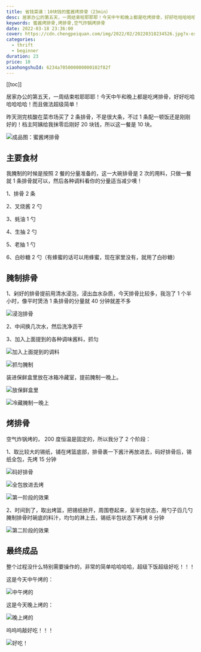 ```yaml
---
title: 省钱菜谱：10块钱的蜜酱烤排骨（23min）
desc: 居家办公的第五天，一周结束啦耶耶耶！今天中午和晚上都是吃烤排骨，好好吃哈哈哈哈哈！而且做法超级简单！
keywords: 蜜酱烤排骨,烤排骨,空气炸锅烤排骨
date: 2022-03-18 23:36:00
cover: https://cdn.chengpeiquan.com/img/2022/02/20220318234526.jpg?x-oss-process=image/interlace,1
categories:
  - thrift
  - beginner
duration: 23
price: 10
xiaohongshuId: 6234a705000000000102f82f
---
```


[[toc]]

居家办公的第五天，一周结束啦耶耶耶！今天中午和晚上都是吃烤排骨，好好吃哈哈哈哈哈！而且做法超级简单！

昨天测完核酸在菜市场买了 2 条排骨，不是很大条，不过 1 条配一顿饭还是刚刚好的！档主阿姨给我抹零后刚好 20 块钱，所以这一餐是 10 块。

![成品图：蜜酱烤排骨](https://cdn.chengpeiquan.com/img/2022/02/20220318234548.jpg?x-oss-process=image/interlace,1)

## 主要食材

我腌制的时候是按照 2 餐的分量准备的，这一大碗排骨是 2 次的用料，只做一餐就 1 条排骨就可以，然后各种调料看你的分量适当减少噢！

1、排骨 2 条

2、叉烧酱 2 勺

3、蚝油 1 勺

4、生抽 2 勺

5、老抽 1 勺

6、白砂糖 2 勺（有蜂蜜的话可以用蜂蜜，现在家里没有，就用了白砂糖）

## 腌制排骨

1、剁好的排骨提前用清水浸泡，浸出血水杂质，今天排骨比较多，我泡了 1 个半小时，像平时煲汤 1 条排骨的分量就 40 分钟就差不多

![浸泡排骨](https://cdn.chengpeiquan.com/img/2022/02/20220318234538.jpg?x-oss-process=image/interlace,1)

2、中间换几次水，然后洗净沥干

3、加入上面提到的各种调味酱料，抓匀

![加入上面提到的调料](https://cdn.chengpeiquan.com/img/2022/02/20220318234539.jpg?x-oss-process=image/interlace,1)

![抓匀腌制](https://cdn.chengpeiquan.com/img/2022/02/20220318234540.jpg?x-oss-process=image/interlace,1)

装进保鲜盒里放在冰箱冷藏室，提前腌制一晚上。

![放保鲜盒里](https://cdn.chengpeiquan.com/img/2022/02/20220318234541.jpg?x-oss-process=image/interlace,1)

![冷藏腌制一晚上](https://cdn.chengpeiquan.com/img/2022/02/20220318234542.jpg?x-oss-process=image/interlace,1)

## 烤排骨

空气炸锅烤的， 200 度恒温是固定的，所以我分了 2 个阶段：

1、取比较大的锡纸，铺在烤篮底部，排骨裹一下酱汁再放进去，码好排骨后，锡纸全包，先烤 15 分钟

![码好排骨](https://cdn.chengpeiquan.com/img/2022/02/20220318234543.jpg?x-oss-process=image/interlace,1)

![全包放进去烤](https://cdn.chengpeiquan.com/img/2022/02/20220318234544.jpg?x-oss-process=image/interlace,1)

![第一阶段的效果](https://cdn.chengpeiquan.com/img/2022/02/20220318234545.jpg?x-oss-process=image/interlace,1)

2、时间到了，取出烤篮，把锡纸掀开，周围卷起来，呈半包状态，用勺子舀几勺腌制排骨时碗底的料汁，均匀的淋上去，锡纸半包状态下再烤 8 分钟

![第二阶段的效果](https://cdn.chengpeiquan.com/img/2022/02/20220318234546.jpg?x-oss-process=image/interlace,1)

## 最终成品

整个过程没什么特别需要操作的，非常的简单哈哈哈哈，超级下饭超级好吃！！！

这是今天中午烤的：

![中午烤的](https://cdn.chengpeiquan.com/img/2022/02/20220318234547.jpg?x-oss-process=image/interlace,1)

这是今天晚上烤的：

![晚上烤的](https://cdn.chengpeiquan.com/img/2022/02/20220318234549.jpg?x-oss-process=image/interlace,1)

呜呜呜敲好吃！！！

![好吃！](https://cdn.chengpeiquan.com/img/2022/02/20220318234550.jpg?x-oss-process=image/interlace,1)
